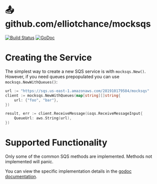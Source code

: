 # 📤 github.com/elliotchance/mocksqs

[![Build Status](https://travis-ci.org/elliotchance/mocksqs.svg?branch=master)](https://travis-ci.org/elliotchance/mocksqs)
[![GoDoc](https://godoc.org/github.com/elliotchance/mocksqs?status.svg)](https://godoc.org/github.com/elliotchance/mocksqs)

# Creating the Service

The simplest way to create a new SQS service is with `mocksqs.New()`. However,
if you need queues prepopulated you can use `mocksqs.NewWithQueues()`:

```go
url := "https://sqs.us-east-1.amazonaws.com/281910179584/mocksqs"
client := mocksqs.NewWithQueues(map[string][]string{
	url: {"foo", "bar"},
})

result, err := client.ReceiveMessage(&sqs.ReceiveMessageInput{
	QueueUrl: aws.String(url),
})
```

# Supported Functionality

Only some of the common SQS methods are implemented. Methods not implemented
will panic.

You can view the specific implementation details in the
[godoc documentation](https://godoc.org/github.com/elliotchance/mocksqs).
